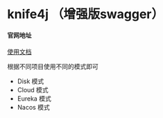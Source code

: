 # knife4j （增强版swagger）

#### 官网地址

[使用文档](https://doc.xiaominfo.com/knife4j/)

根据不同项目使用不同的模式即可
    
* Disk 模式
* Cloud 模式
* Eureka 模式
* Nacos 模式